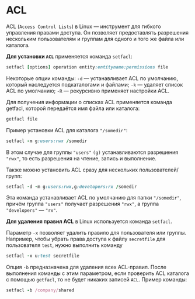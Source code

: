 # ACL

ACL (`Access Control Lists`) в Linux — инструмент для гибкого управления правами доступа. Он позволяет предоставлять разрешения нескольким пользователям и группам для одного и того же файла или каталога.

**Для установки `ACL`** применяется команда `setfacl`:

```ruby
setfacl [options] operation entity:entityname:permissions file
```

Некоторые опции команды: `-d` — устанавливает ACL по умолчанию, который наследуется подкаталогами и файлами; `-k` — удаляет список ACL по умолчанию; `-R` — рекурсивно применяет настройки ACL.

Для получения информации о списках ACL применяется команда getfacl, которой передаётся имя файла или каталога:

```ruby
getfacl file
```

Пример установки ACL для каталога `"/somedir"`:

```ruby
setfacl -m g:users:rwx /somedir
```

В этом случае для группы `"users"` `(g)` устанавливаются разрешения `"rwx"`, то есть разрешения на чтение, запись и выполнение.

Также можно установить ACL сразу для нескольких пользователей/групп:

```ruby
setfacl -d -m g:users:rwx,g:developers:rx /somedir
```

Эта команда устанавливает ACL по умолчанию для папки `"/somedir"`, причём группа `"users"` получает разрешения `"rwx"`, а группа `"developers"` — `"rx"`.

**Для удаления правил ACL** в Linux используется команда `setfacl`.

Параметр `-x` позволяет удалить правило для пользователя или группы. Например, чтобы убрать права доступа к файлу `secretfile` для пользователя `test`, нужно выполнить команду 
```ruby
setfacl -x u:test secretfile
```

Опция `-b` предназначена для удаления всех ACL-правил. После выполнения команды с этим параметром, если проверить ACL каталога с помощью `getfacl`, то не будет никаких записей `ACL`. Пример команды: 

```ruby
setfacl -b /company/shared
```
